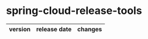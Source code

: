 # spring-cloud-release-tools

| version | release date | changes |
|---------|--------------|---------|

